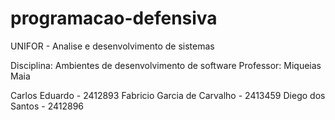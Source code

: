 # programacao-defensiva

UNIFOR - Analise e desenvolvimento de sistemas

Disciplina: Ambientes de desenvolvimento de software
Professor: Miqueias Maia

Carlos Eduardo - 2412893
Fabricio Garcia de Carvalho - 2413459
Diego dos Santos - 2412896
